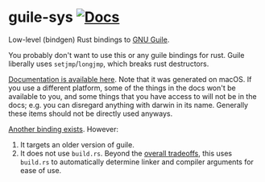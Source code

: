 # guile-sys [![Docs](https://docs.rs/guile-sys-2/badge.svg)](http://yusufsimonson.com/doc/guile/guile_sys)

Low-level (bindgen) Rust bindings to [GNU Guile](https://www.gnu.org/software/guile/). 

You probably don't want to use this or any guile bindings for rust. Guile liberally uses `setjmp`/`longjmp`, which breaks rust destructors.

[Documentation is available here](http://yusufsimonson.com/doc/guile/guile_sys). Note that it was generated on macOS. If you use a different platform, some of the things in the docs won't be available to you, and some things that you have access to will not be in the docs; e.g. you can disregard anything with darwin in its name. Generally these items should not be directly used anyways.

[Another binding exists](https://github.com/shymega/guile-rs/tree/master/guile-sys). However:

1) It targets an older version of guile.
2) It does not use `build.rs`. Beyond the [overall tradeoffs](https://rust-lang.github.io/rust-bindgen/library-usage.html), this uses `build.rs` to automatically determine linker and compiler arguments for ease of use.
